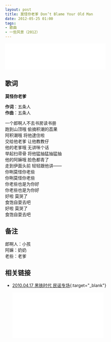 ```yaml
---
layout: post
title: 莫怪你老爹 Don’t Blame Your Old Man
date: 2012-05-25 01:00
tags:
- 歌曲
- 一些风景（2012）
---
```


<iframe frameborder="no" border="0" marginwidth="0" marginheight="0" width=330 height=86 src="//music.163.com/outchain/player?type=2&id=28587856&auto=1&height=66"></iframe>

## 歌词

**莫怪你老爹**

**作词**：五条人  
**作曲**：五条人

一个郎啊人不去书房读书册  
跑到山顶哦 偷摘积潮的荔果  
阿积潮哦 将他逮住啦  
交给他老爹 让他教教仔  
他的老爹哦 无讲咪个话  
举起扫帚骨 将他猛抽猛抽猛抽  
他的阿嫲哦 脸色都青了  
走到伊面头前 轻轻跟他讲——  
你咧莫怪你老些  
你咧莫怪你老些  
你老些也是为你好  
你老些也是为你好  
好啦 莫哭了  
食饱自耍去吧  
好啦 莫哭了  
食饱自耍去吧  

## 备注

郎啊人：小孩  
阿嫲：奶奶  
老些：老爹

## 相关链接

* [2010.04.17 黑铁时代 民谣专场](https://www.bilibili.com/video/BV1nv411k7r9/){:target="_blank"}
  
  <div class="iframe-container"><iframe class="responsive-iframe" src="//player.bilibili.com/player.html?aid=584043799&bvid=BV1nv411k7r9&cid=217333644&page=2" frameborder="no" allowfullscreen="true"></iframe></div>

